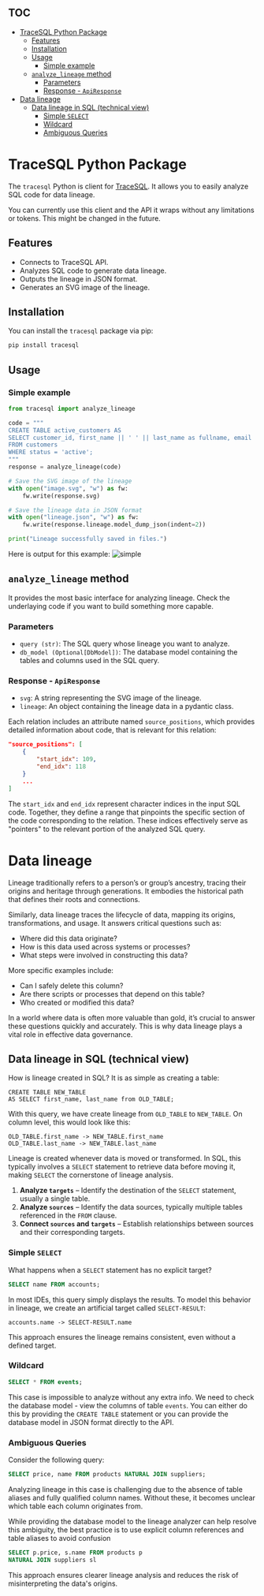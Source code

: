 
## TOC

- [TraceSQL Python Package](#tracesql-python-package)
  - [Features](#features)
  - [Installation](#installation)
  - [Usage](#usage)
    - [Simple example](#simple-example)
  - [`analyze_lineage` method](#analyze_lineage-method)
    - [Parameters](#parameters)
    - [Response - `ApiResponse`](#response---apiresponse)
- [Data lineage](#data-lineage)
  - [Data lineage in SQL (technical view)](#data-lineage-in-sql-technical-view)
    - [Simple `SELECT`](#simple-select)
    - [Wildcard](#wildcard)
    - [Ambiguous Queries](#ambiguous-queries)



# TraceSQL Python Package

The `tracesql` Python is client for [TraceSQL](https://tracesql.com). It allows you to easily analyze SQL code for data lineage.


You can currently use this client and the API it wraps without any limitations or tokens. This might be changed in the future.


## Features

- Connects to TraceSQL API.
- Analyzes SQL code to generate data lineage.
- Outputs the lineage in JSON format.
- Generates an SVG image of the lineage.

## Installation

You can install the `tracesql` package via pip:

```bash
pip install tracesql
```

## Usage

### Simple example

```python
from tracesql import analyze_lineage

code = """
CREATE TABLE active_customers AS
SELECT customer_id, first_name || ' ' || last_name as fullname, email
FROM customers
WHERE status = 'active';
"""
response = analyze_lineage(code)

# Save the SVG image of the lineage
with open("image.svg", "w") as fw:
    fw.write(response.svg)

# Save the lineage data in JSON format
with open("lineage.json", "w") as fw:
    fw.write(response.lineage.model_dump_json(indent=2))

print("Lineage successfully saved in files.")
```

Here is output for this example:
![simple](examples/output/image.svg)

## `analyze_lineage` method

It provides the most basic interface for analyzing lineage. Check the underlaying code if you want to build something more capable.

### Parameters

- `query (str)`: The SQL query whose lineage you want to analyze.
- `db_model (Optional[DbModel])`: The database model containing the tables and columns used in the SQL query.

### Response - `ApiResponse`
- `svg`: A string representing the SVG image of the lineage.
- `lineage`: An object containing the lineage data in a pydantic class.


Each relation includes an attribute named `source_positions`, which provides detailed information about code, that is relevant for this relation:
```json
"source_positions": [
    {
        "start_idx": 109,
        "end_idx": 118
    }
    ...
]
```
The `start_idx` and `end_idx` represent character indices in the input SQL code. Together, they define a range that pinpoints the specific section of the code corresponding to the relation. These indices effectively serve as "pointers" to the relevant portion of the analyzed SQL query.


# Data lineage

Lineage traditionally refers to a person’s or group’s ancestry, tracing their origins and heritage through generations. It embodies the historical path that defines their roots and connections.

Similarly, data lineage traces the lifecycle of data, mapping its origins, transformations, and usage. It answers critical questions such as:

- Where did this data originate?
- How is this data used across systems or processes?
- What steps were involved in constructing this data?

More specific examples include:

- Can I safely delete this column?
- Are there scripts or processes that depend on this table?
- Who created or modified this data?

In a world where data is often more valuable than gold, it’s crucial to answer these questions quickly and accurately. This is why data lineage plays a vital role in effective data governance.

## Data lineage in SQL (technical view)

How is lineage created in SQL? It is as simple as creating a table:
```
CREATE TABLE NEW_TABLE
AS SELECT first_name, last_name from OLD_TABLE;
```
With this query, we have create lineage from `OLD_TABLE` to `NEW_TABLE`. On column level, this would look like this:
```
OLD_TABLE.first_name -> NEW_TABLE.first_name
OLD_TABLE.last_name -> NEW_TABLE.last_name
```

Lineage is created whenever data is moved or transformed. In SQL, this typically involves a `SELECT` statement to retrieve data before moving it, making `SELECT` the cornerstone of lineage analysis.

1. **Analyze `targets`** – Identify the destination of the `SELECT` statement, usually a single table.
2. **Analyze `sources`** – Identify the data sources, typically multiple tables referenced in the `FROM` clause.
3. **Connect `sources` and `targets`** – Establish relationships between sources and their corresponding targets.

### Simple `SELECT`

What happens when a `SELECT` statement has no explicit target?

```sql
SELECT name FROM accounts;
```

In most IDEs, this query simply displays the results. To model this behavior in lineage, we create an artificial target called `SELECT-RESULT`:

```
accounts.name -> SELECT-RESULT.name
```

This approach ensures the lineage remains consistent, even without a defined target.


### Wildcard

```sql
SELECT * FROM events;
```

This case is impossible to analyze without any extra info. We need to check the database model - view the columns of table `events`. You can either do this by providing the `CREATE TABLE` statement or you can provide the database model in JSON format directly to the API.


### Ambiguous Queries

Consider the following query:
```sql
SELECT price, name FROM products NATURAL JOIN suppliers;
```
Analyzing lineage in this case is challenging due to the absence of table aliases and fully qualified column names. Without these, it becomes unclear which table each column originates from.

While providing the database model to the lineage analyzer can help resolve this ambiguity, the best practice is to use explicit column references and table aliases to avoid confusion

```sql
SELECT p.price, s.name FROM products p
NATURAL JOIN suppliers sl
```

This approach ensures clearer lineage analysis and reduces the risk of misinterpreting the data's origins.


